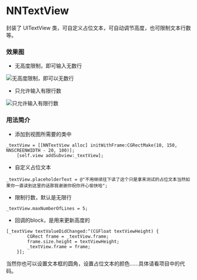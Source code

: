 # NNTextView
封装了 UITextView 类，可自定义占位文本，可自动调节高度，也可限制文本行数等。

### 效果图


- 无高度限制，即可输入无数行

![无高度限制，即可以无数行](https://github.com/liuzhongning/NNTextView/blob/master/pictures/无高度限制.gif)


- 只允许输入有限行数

![只允许输入有限行数](https://github.com/liuzhongning/NNTextView/blob/master/pictures/只允许输入5行.gif)


### 用法简介

- 添加到视图所需要的类中

```
_textView = [[NNTextView alloc] initWithFrame:CGRectMake(10, 150, NNSCREENWIDTH - 20, 100)];
    [self.view addSubview:_textView];
```

- 自定义占位文本

```
_textView.placeholderText = @"不用继续往下读了这个只是拿来测试的占位文本当然如果你一直读到这里的话那我谢谢你祝你开心愉快哈";
```
- 限制行数，默认是无限行

```
_textView.maxNumberOfLines = 5;
```
- 回调的block，是用来更新高度的

```
[_textView textValueDidChanged:^(CGFloat textViewHeight) {
        CGRect frame = _textView.frame;
        frame.size.height = textViewHeight;
        _textView.frame = frame;
    }];
```
当然你也可以设置文本框的圆角，设置占位文本的颜色......具体请看项目中的代码。
